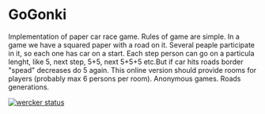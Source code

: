 GoGonki
=======

Implementation of paper car race game.
Rules of game are simple. In a game we have a squared paper with a road on it. Several peaple participate in it, so each one has car on a start. Each step person can go on a particula lenght, like 5, next step, 5+5, next 5+5+5 etc.But if car hits roads border "spead" decreases do 5 again.
This online version should provide rooms for players (probably max 6 persons per room). Anonymous games. Roads generations. 

[![wercker status](https://app.wercker.com/status/ec27c11bf092a8a0264512f77916aa57/m/ "wercker status")](https://app.wercker.com/project/bykey/ec27c11bf092a8a0264512f77916aa57)
